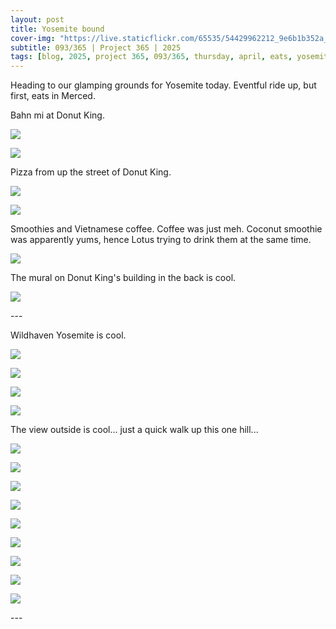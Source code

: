```yaml
---
layout: post
title: Yosemite bound
cover-img: "https://live.staticflickr.com/65535/54429962212_9e6b1b352a_h.jpg"
subtitle: 093/365 | Project 365 | 2025
tags: [blog, 2025, project 365, 093/365, thursday, april, eats, yosemite, merced, spring break]
---
```

<style>
  .intro-header.big-img {
    background-position:center; 
  }
</style>
Heading to our glamping grounds for Yosemite today. Eventful ride up, but first, eats in Merced.

Bahn mi at Donut King.
<p class="post-img-wrap">
  <img src="https://live.staticflickr.com/65535/54429663083_8f3a706d6b_h.jpg">
</p>
<p class="post-img-wrap">
  <img src="https://live.staticflickr.com/65535/54429787875_96ecaa80e5_h.jpg">
</p>
Pizza from up the street of Donut King.
<p class="post-img-wrap">
  <img src="https://live.staticflickr.com/65535/54429413801_11b9e041e9_h.jpg">
</p>
<p class="post-img-wrap">
  <img src="https://live.staticflickr.com/65535/54428554097_7cad2d7bfe_h.jpg">
</p>
Smoothies and Vietnamese coffee. Coffee was just meh. Coconut smoothie was apparently yums, hence Lotus trying to drink them at the same time.
<p class="post-img-wrap">
  <img src="https://live.staticflickr.com/65535/54430344218_b41d39114c_h.jpg">
</p>
The mural on Donut King's building in the back is cool.
<p class="post-img-wrap">
  <img src="https://live.staticflickr.com/65535/54430806991_1f65e33243_h.jpg">
</p>
---

Wildhaven Yosemite is cool.
<p class="post-img-wrap">
  <img src="https://live.staticflickr.com/65535/54431190075_0d6a0a33e5_h.jpg">
</p>
<p class="post-img-wrap">
  <img src="https://live.staticflickr.com/65535/54431064808_b62c9ce6b8_h.jpg">
</p>
<p class="post-img-wrap">
  <img src="https://live.staticflickr.com/65535/54431194210_9e6a439014_h.jpg">
</p>
<p class="post-img-wrap">
  <img src="https://live.staticflickr.com/65535/54429959462_1a47616de7_h.jpg">
</p>
The view outside is cool... just a quick walk up this one hill...
<p class="post-img-wrap">
  <img src="https://live.staticflickr.com/65535/54429962212_9e6b1b352a_h.jpg">
</p>
<p class="post-img-wrap">
  <img src="https://live.staticflickr.com/65535/54431017189_17268f2716_h.jpg">
</p>
<p class="post-img-wrap">
  <img src="https://live.staticflickr.com/65535/54429961952_a029989a17_h.jpg">
</p>
<p class="post-img-wrap">
  <img src="https://live.staticflickr.com/65535/54431197020_cbd287886d_h.jpg">
</p>
<p class="post-img-wrap">
  <img src="https://live.staticflickr.com/65535/54429965077_368dcbfe23_h.jpg">
</p>
<p class="post-img-wrap">
  <img src="https://live.staticflickr.com/65535/54430817131_badbb1f8bd_h.jpg">
</p>
<p class="post-img-wrap">
  <img src="https://live.staticflickr.com/65535/54431070983_fb90c51e03_h.jpg">
</p>
<p class="post-img-wrap">
  <img src="https://live.staticflickr.com/65535/54431071368_32b99f7f01_h.jpg">
</p>
<p class="post-img-wrap">
  <img src="https://live.staticflickr.com/65535/54431071723_abada755b1_h.jpg">
</p>
---
